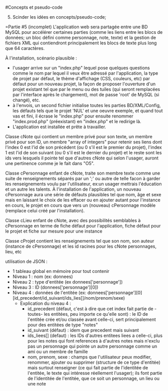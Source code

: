 #Concepts et pseudo-code


5. Scinder les idées en concepts/pseudo-code;

=Partie #5 (incomplet)
L'application web sera partagée entre une BD MySQL pour accélérer certaines parties (comme les liens entre les blocs de données; un bloc défini comme personnage, note, texte) et la gestion de fichiers XML qui contiendront principalement les blocs de texte plus long que 64 caractères.

À l'installation, scénario plausible :
- l'usager arrive sur un "index.php" lequel pose quelques questions comme le nom par lequel il veux être adressé par l'application, la type de projet par défaut, le thème d'affichage (CSS, couleurs, etc) par défaut pour un nouveau projet, la façon de proposer l'ouverture d'un projet existant tel que par le menu ou des tuiles (qui seront remplacées par l'interface après le chargement), mot de passe 'root' de MySQL (si changé), etc.
- à l'envois, un second fichier initialise toutes les parties BD/XML/Config, les défauts tels que le projet 'NUL' et une oeuvre exemple, et quand tout vas et fini, il écrase le "index.php" pour ensuite renommer "index.prod.php" (préexistant) en "index.php" et le redirige là.
- L'application est installée et prête à travailler.

Classe cNote qui contient un membre privé pour son texte, un membre privé pour son ID, un membre "array of integers" pour retenir ses liens dont l'index 0 est l'id de son précédent (ou 0 s'il est le premier du projet), l'index 1 est l'id de son suivant (ou 0 s'il est le dernier du projet) et le reste sont les ids vers lesquels il pointe tel que d'autres cNote qui selon l'usager, auront une pertinence comme je le fait dans "O5".

Classe cPersonnage enfant de cNote, traite son membre texte comme une suite de renseignements séparés par un ';' ou autre de telle facon à garder les renseignements voulu par l'utilisateur, ex:un usager mettrais l'éducation et un autre les talents. À l'installation de l'application, un nouveau cPersonnage aura une série de défauts plausibles tel que nom, âge et sexe mais en laissant le choix de les effacer ou en ajouter autant pour l'instance en cours, le projet en cours que vers un (nouveau) cPersonnage modèle (remplace celui créé par l'installation).

Classe cLieu enfant de cNote, avec des possibilités semblables à cPersonnage en terme de fiche défaut pour l'application, fiche défaut pour le projet et fiche sur mesure pour une instance

Classe cProjet contient les renseignements tel que son nom, son auteur (instance de cPersonnage) et les id racines pour les cNote personnages, lieu, etc

utilisation de JSON :
- 1 tableau global en mémoire pour tout contenir
- Niveau 1 : nom (ex: donnees)
- Niveau 2 : type d'entitée (ex donnees['personnage'])
- Niveau 3 : ID (donnees['personnage'][0])
- Niveau 4 : données de l'entitée (ex: donnees['personnage'][0][id_precedent/id_suivant/ids_lies[]/nom/prenom/sexe)
  * Explication du niveau 4 :
    - id_precedent (défaut, c'est à dire que cet index fait partie de -toutes- les entitées, peu importe ce qu'elle sont) : le ID de l'entitée crée et/ou classée avant celle-ci, sert principalement pour des entitées de type "notes"
    - id_suivant (défaut) : idem que precedent mais suivant
    - ids_liees[] (defaut) : les IDs d'autres entitees liees a celle-ci, plus pour les notes qui font references à d'autres notes mais n'exclu pas un personnage qui pointe un autre personnage comme un ami ou un membre de famille
    - nom, prenom, sexe : champs que l'utilisateur peux modifier, renommer, ajouter ou supprimer (structure de ce type d'entitée) mais surtout renseigner (ce qui fait partie de l'identitée de l'entitée, le texte qui intéresse réellement l'usager); ils font partie de l'identitée de l'entitée, que ce soit un personnage, un lieu ou une note


